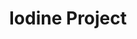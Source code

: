 ---
title: Iodine Project
layout: subcategory.html
subcategory: 'Металлоконструкции для забора'
caption: 'Материалы для строительства заборов'
services:
    - service:
        title: 'Планки'
        caption: 'Основной материал для строительства заборов'
        link: '/metallokonstruktsii-dlya-zabora/planki'
    - service:
        title: 'Колпаки'
        caption: 'Декоративные навершия для заборных перегородок'
        link: '/metallokonstruktsii-dlya-zabora/kolpaki'
    - service:
        title: 'Парапеты'
        caption: 'Декоративные элементы для верхних частей забора'
        link: '/metallokonstruktsii-dlya-zabora/planki'
---